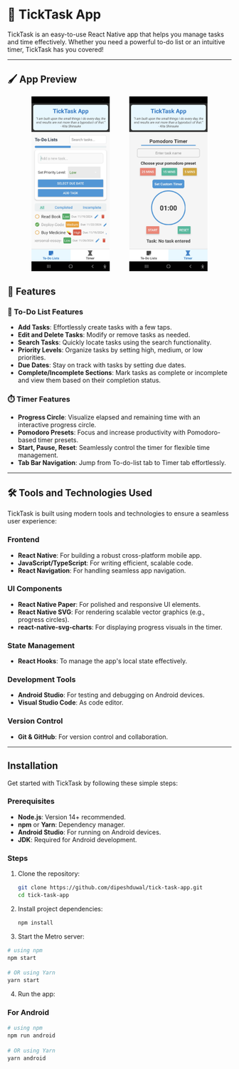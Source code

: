 # 📱 TickTask App  

TickTask is an easy-to-use React Native app that helps you manage tasks and time effectively. Whether you need a powerful to-do list or an intuitive timer, TickTask has you covered!  

---

## 🖌️ App Preview  

<div align="center">
  <img src="android/app/assets/todolist.jpg" alt="To-Do List Screen" width="35%">
  &nbsp;&nbsp;&nbsp;&nbsp;&nbsp;&nbsp;&nbsp;&nbsp;&nbsp;
  <img src="android/app/assets/timer.jpg" alt="Timer Screen" width="35%">
</div>


## 🚀 Features  

### 📝 To-Do List Features   
- **Add Tasks**: Effortlessly create tasks with a few taps.  
- **Edit and Delete Tasks**: Modify or remove tasks as needed.  
- **Search Tasks**: Quickly locate tasks using the search functionality.  
- **Priority Levels**: Organize tasks by setting high, medium, or low priorities.  
- **Due Dates**: Stay on track with tasks by setting due dates.  
- **Complete/Incomplete Sections**: Mark tasks as complete or incomplete and view them based on their completion status.

### ⏱️ Timer Features  
- **Progress Circle**: Visualize elapsed and remaining time with an interactive progress circle.  
- **Pomodoro Presets**: Focus and increase productivity with Pomodoro-based timer presets.  
- **Start, Pause, Reset**: Seamlessly control the timer for flexible time management.  
- **Tab Bar Navigation**: Jump from To-do-list tab to Timer tab effortlessly. 

---

## 🛠️ Tools and Technologies Used  
TickTask is built using modern tools and technologies to ensure a seamless user experience:

### **Frontend**  
- **React Native**: For building a robust cross-platform mobile app.  
- **JavaScript/TypeScript**: For writing efficient, scalable code.  
- **React Navigation**: For handling seamless app navigation.

### **UI Components**  
- **React Native Paper**: For polished and responsive UI elements.  
- **React Native SVG**: For rendering scalable vector graphics (e.g., progress circles).  
- **react-native-svg-charts**: For displaying progress visuals in the timer.  

### **State Management**  
- **React Hooks**: To manage the app's local state effectively.

### **Development Tools**  
- **Android Studio**: For testing and debugging on Android devices.  
- **Visual Studio Code**: As code editor.

### **Version Control**  
- **Git & GitHub**: For version control and collaboration.

---

## Installation  

Get started with TickTask by following these simple steps:  

### Prerequisites  
- **Node.js**: Version 14+ recommended.  
- **npm** or **Yarn**: Dependency manager.  
- **Android Studio**: For running on Android devices.  
- **JDK**: Required for Android development.  

### Steps  

1. Clone the repository:  
   ```bash  
   git clone https://github.com/dipeshduwal/tick-task-app.git  
   cd tick-task-app
   ``` 


2. Install project dependencies:
   ```bash
   npm install
   ```

3. Start the Metro server:
```bash
# using npm
npm start

# OR using Yarn
yarn start
```

4. Run the app:

### For Android

```bash
# using npm
npm run android

# OR using Yarn
yarn android
```